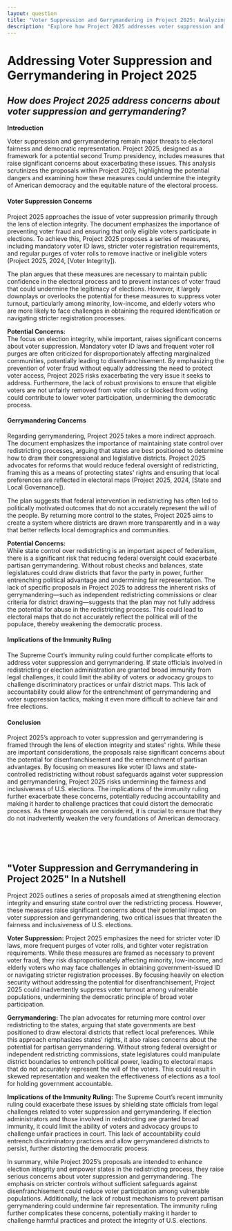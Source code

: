 ```yaml
---
layout: question
title: "Voter Suppression and Gerrymandering in Project 2025: Analyzing Potential Risks"
description: "Explore how Project 2025 addresses voter suppression and gerrymandering. Assess the potential risks and implications of these measures on the fairness and integrity of the electoral process."
---
```


# Addressing Voter Suppression and Gerrymandering in Project 2025

## *How does Project 2025 address concerns about voter suppression and gerrymandering?*

**Introduction**

Voter suppression and gerrymandering remain major threats to electoral fairness and democratic representation. Project 2025, designed as a framework for a potential second Trump presidency, includes measures that raise significant concerns about exacerbating these issues. This analysis scrutinizes the proposals within Project 2025, highlighting the potential dangers and examining how these measures could undermine the integrity of American democracy and the equitable nature of the electoral process.

#### **Voter Suppression Concerns**

Project 2025 approaches the issue of voter suppression primarily through the lens of election integrity. The document emphasizes the importance of preventing voter fraud and ensuring that only eligible voters participate in elections. To achieve this, Project 2025 proposes a series of measures, including mandatory voter ID laws, stricter voter registration requirements, and regular purges of voter rolls to remove inactive or ineligible voters (Project 2025, 2024, [Voter Integrity]).

The plan argues that these measures are necessary to maintain public confidence in the electoral process and to prevent instances of voter fraud that could undermine the legitimacy of elections. However, it largely downplays or overlooks the potential for these measures to suppress voter turnout, particularly among minority, low-income, and elderly voters who are more likely to face challenges in obtaining the required identification or navigating stricter registration processes.

**Potential Concerns:**  
The focus on election integrity, while important, raises significant concerns about voter suppression. Mandatory voter ID laws and frequent voter roll purges are often criticized for disproportionately affecting marginalized communities, potentially leading to disenfranchisement. By emphasizing the prevention of voter fraud without equally addressing the need to protect voter access, Project 2025 risks exacerbating the very issue it seeks to address. Furthermore, the lack of robust provisions to ensure that eligible voters are not unfairly removed from voter rolls or blocked from voting could contribute to lower voter participation, undermining the democratic process.

#### **Gerrymandering Concerns**

Regarding gerrymandering, Project 2025 takes a more indirect approach. The document emphasizes the importance of maintaining state control over redistricting processes, arguing that states are best positioned to determine how to draw their congressional and legislative districts. Project 2025 advocates for reforms that would reduce federal oversight of redistricting, framing this as a means of protecting states' rights and ensuring that local preferences are reflected in electoral maps (Project 2025, 2024, [State and Local Governance]).

The plan suggests that federal intervention in redistricting has often led to politically motivated outcomes that do not accurately represent the will of the people. By returning more control to the states, Project 2025 aims to create a system where districts are drawn more transparently and in a way that better reflects local demographics and communities.

**Potential Concerns:**  
While state control over redistricting is an important aspect of federalism, there is a significant risk that reducing federal oversight could exacerbate partisan gerrymandering. Without robust checks and balances, state legislatures could draw districts that favor the party in power, further entrenching political advantage and undermining fair representation. The lack of specific proposals in Project 2025 to address the inherent risks of gerrymandering—such as independent redistricting commissions or clear criteria for district drawing—suggests that the plan may not fully address the potential for abuse in the redistricting process. This could lead to electoral maps that do not accurately reflect the political will of the populace, thereby weakening the democratic process.

#### **Implications of the Immunity Ruling**

The Supreme Court’s immunity ruling could further complicate efforts to address voter suppression and gerrymandering. If state officials involved in redistricting or election administration are granted broad immunity from legal challenges, it could limit the ability of voters or advocacy groups to challenge discriminatory practices or unfair district maps. This lack of accountability could allow for the entrenchment of gerrymandering and voter suppression tactics, making it even more difficult to achieve fair and free elections.

#### **Conclusion**

Project 2025’s approach to voter suppression and gerrymandering is framed through the lens of election integrity and states' rights. While these are important considerations, the proposals raise significant concerns about the potential for disenfranchisement and the entrenchment of partisan advantages. By focusing on measures like voter ID laws and state-controlled redistricting without robust safeguards against voter suppression and gerrymandering, Project 2025 risks undermining the fairness and inclusiveness of U.S. elections. The implications of the immunity ruling further exacerbate these concerns, potentially reducing accountability and making it harder to challenge practices that could distort the democratic process. As these proposals are considered, it is crucial to ensure that they do not inadvertently weaken the very foundations of American democracy.

<br><br><br>

## <span id="nutshell">"Voter Suppression and Gerrymandering in Project 2025" In a Nutshell</span>

Project 2025 outlines a series of proposals aimed at strengthening election integrity and ensuring state control over the redistricting process. However, these measures raise significant concerns about their potential impact on voter suppression and gerrymandering, two critical issues that threaten the fairness and inclusiveness of U.S. elections.

**Voter Suppression:** Project 2025 emphasizes the need for stricter voter ID laws, more frequent purges of voter rolls, and tighter voter registration requirements. While these measures are framed as necessary to prevent voter fraud, they risk disproportionately affecting minority, low-income, and elderly voters who may face challenges in obtaining government-issued ID or navigating stricter registration processes. By focusing heavily on election security without addressing the potential for disenfranchisement, Project 2025 could inadvertently suppress voter turnout among vulnerable populations, undermining the democratic principle of broad voter participation.

**Gerrymandering:** The plan advocates for returning more control over redistricting to the states, arguing that state governments are best positioned to draw electoral districts that reflect local preferences. While this approach emphasizes states' rights, it also raises concerns about the potential for partisan gerrymandering. Without strong federal oversight or independent redistricting commissions, state legislatures could manipulate district boundaries to entrench political power, leading to electoral maps that do not accurately represent the will of the voters. This could result in skewed representation and weaken the effectiveness of elections as a tool for holding government accountable.

**Implications of the Immunity Ruling:** The Supreme Court’s recent immunity ruling could exacerbate these issues by shielding state officials from legal challenges related to voter suppression and gerrymandering. If election administrators and those involved in redistricting are granted broad immunity, it could limit the ability of voters and advocacy groups to challenge unfair practices in court. This lack of accountability could entrench discriminatory practices and allow gerrymandered districts to persist, further distorting the democratic process.

In summary, while Project 2025’s proposals are intended to enhance election integrity and empower states in the redistricting process, they raise serious concerns about voter suppression and gerrymandering. The emphasis on stricter controls without sufficient safeguards against disenfranchisement could reduce voter participation among vulnerable populations. Additionally, the lack of robust mechanisms to prevent partisan gerrymandering could undermine fair representation. The immunity ruling further complicates these concerns, potentially making it harder to challenge harmful practices and protect the integrity of U.S. elections.
